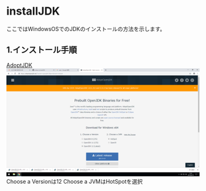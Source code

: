 # installJDK

ここではWindowsOSでのJDKのインストールの方法を示します。

## 1.インストール手順

[AdoptJDK](https://adoptopenjdk.net/)
![AdoptOpneJDK](https://github.com/shikari-s/installJDK/blob/master/AdoptOpenJDK.png)
Choose a Versionは12 Choose a JVMはHotSpotを選択
